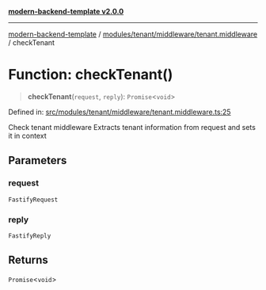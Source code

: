 [**modern-backend-template v2.0.0**](../../../../../README.md)

***

[modern-backend-template](../../../../../modules.md) / [modules/tenant/middleware/tenant.middleware](../README.md) / checkTenant

# Function: checkTenant()

> **checkTenant**(`request`, `reply`): `Promise`\<`void`\>

Defined in: [src/modules/tenant/middleware/tenant.middleware.ts:25](https://github.com/maemreyo/saas-4cus-nodejs/blob/2a5b3f3aa11335dfa561e80e1feabb8e6084261e/src/modules/tenant/middleware/tenant.middleware.ts#L25)

Check tenant middleware
Extracts tenant information from request and sets it in context

## Parameters

### request

`FastifyRequest`

### reply

`FastifyReply`

## Returns

`Promise`\<`void`\>
